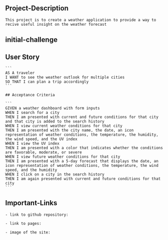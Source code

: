

## Project-Description

    This project is to create a weather application to provide a way to recive useful insight on the weather forecast

## initial-challenge

   ## User Story

    ```
    AS A traveler
    I WANT to see the weather outlook for multiple cities
    SO THAT I can plan a trip accordingly
    ```

    ## Acceptance Criteria

    ```
    GIVEN a weather dashboard with form inputs
    WHEN I search for a city
    THEN I am presented with current and future conditions for that city and that city is added to the search history
    WHEN I view current weather conditions for that city
    THEN I am presented with the city name, the date, an icon representation of weather conditions, the temperature, the humidity, the wind speed, and the UV index
    WHEN I view the UV index
    THEN I am presented with a color that indicates whether the conditions are favorable, moderate, or severe
    WHEN I view future weather conditions for that city
    THEN I am presented with a 5-day forecast that displays the date, an icon representation of weather conditions, the temperature, the wind speed, and the humidity
    WHEN I click on a city in the search history
    THEN I am again presented with current and future conditions for that city
    ```

## Important-Links

    - link to github repository: 

    - link to pages: 

    - image of the site: 